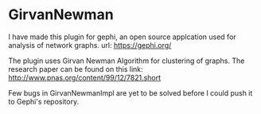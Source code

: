 GirvanNewman
============

I have made this plugin for gephi, an open source applcation used for analysis of network graphs.
url: https://gephi.org/

The plugin uses Girvan Newman Algorithm for clustering of graphs. The research paper can be found on this link:
http://www.pnas.org/content/99/12/7821.short

Few bugs in GirvanNewmanImpl are yet to be solved before I could push it to Gephi's repository.
